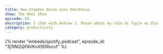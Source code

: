 ```yaml
---
title: How Stephen Dolan uses OmniFocus
show: The Omni Show
episode: 93
description: I chat with Andrew J. Mason about my role at Tuple as Chief of Staff, and how I use OmniFocus and Getting Things Done to be effective and stay stress-free.
category: productivity
---
```


{% render "embeds/spotify_podcast", episode_id: "3jTtNl2QFAVKnXfIDRvcvf" %}
